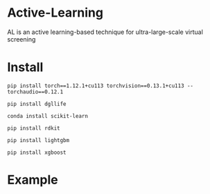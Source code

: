 # Active-Learning
AL is an active learning-based technique for ultra-large-scale virtual screening
# Install
```
pip install torch==1.12.1+cu113 torchvision==0.13.1+cu113 --torchaudio==0.12.1
```
```
pip install dgllife
```
```
conda install scikit-learn
```
```
pip install rdkit
```
```
pip install lightgbm
```
```
pip install xgboost
```
# Example
